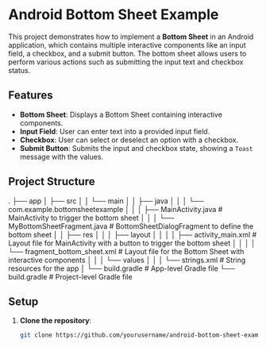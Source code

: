 # Android Bottom Sheet Example

This project demonstrates how to implement a **Bottom Sheet** in an Android application, which contains multiple interactive components like an input field, a checkbox, and a submit button. The bottom sheet allows users to perform various actions such as submitting the input text and checkbox status.

## Features
- **Bottom Sheet**: Displays a Bottom Sheet containing interactive components.
- **Input Field**: User can enter text into a provided input field.
- **Checkbox**: User can select or deselect an option with a checkbox.
- **Submit Button**: Submits the input and checkbox state, showing a `Toast` message with the values.

## Project Structure

. ├── app │ ├── src │ │ └── main │ │ ├── java │ │ │ └── com.example.bottomsheetexample │ │ │ ├── MainActivity.java # MainActivity to trigger the bottom sheet │ │ │ └── MyBottomSheetFragment.java # BottomSheetDialogFragment to define the bottom sheet │ │ ├── res │ │ │ ├── layout │ │ │ │ ├── activity_main.xml # Layout file for MainActivity with a button to trigger the bottom sheet │ │ │ │ └── fragment_bottom_sheet.xml # Layout file for the Bottom Sheet with interactive components │ │ │ └── values │ │ │ └── strings.xml # String resources for the app │ └── build.gradle # App-level Gradle file └── build.gradle # Project-level Gradle file



## Setup

1. **Clone the repository**:

   ```bash
   git clone https://github.com/yourusername/android-bottom-sheet-example.git
